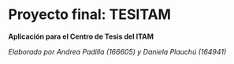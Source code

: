 # Proyecto final: TESITAM

**Aplicación para el Centro de Tesis del ITAM** 

*Elaborado por Andrea Padilla (166605) y Daniela Plauchú (164941)*
